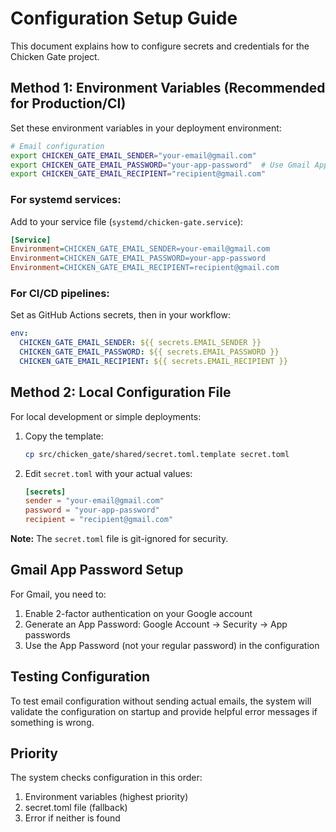 # Configuration Setup Guide

This document explains how to configure secrets and credentials for the Chicken Gate project.

## Method 1: Environment Variables (Recommended for Production/CI)

Set these environment variables in your deployment environment:

```bash
# Email configuration
export CHICKEN_GATE_EMAIL_SENDER="your-email@gmail.com"
export CHICKEN_GATE_EMAIL_PASSWORD="your-app-password"  # Use Gmail App Password
export CHICKEN_GATE_EMAIL_RECIPIENT="recipient@gmail.com"
```

### For systemd services:

Add to your service file (`systemd/chicken-gate.service`):

```ini
[Service]
Environment=CHICKEN_GATE_EMAIL_SENDER=your-email@gmail.com
Environment=CHICKEN_GATE_EMAIL_PASSWORD=your-app-password
Environment=CHICKEN_GATE_EMAIL_RECIPIENT=recipient@gmail.com
```

### For CI/CD pipelines:

Set as GitHub Actions secrets, then in your workflow:

```yaml
env:
  CHICKEN_GATE_EMAIL_SENDER: ${{ secrets.EMAIL_SENDER }}
  CHICKEN_GATE_EMAIL_PASSWORD: ${{ secrets.EMAIL_PASSWORD }}
  CHICKEN_GATE_EMAIL_RECIPIENT: ${{ secrets.EMAIL_RECIPIENT }}
```

## Method 2: Local Configuration File

For local development or simple deployments:

1. Copy the template:

   ```bash
   cp src/chicken_gate/shared/secret.toml.template secret.toml
   ```

2. Edit `secret.toml` with your actual values:
   ```toml
   [secrets]
   sender = "your-email@gmail.com"
   password = "your-app-password"
   recipient = "recipient@gmail.com"
   ```

**Note:** The `secret.toml` file is git-ignored for security.

## Gmail App Password Setup

For Gmail, you need to:

1. Enable 2-factor authentication on your Google account
2. Generate an App Password: Google Account → Security → App passwords
3. Use the App Password (not your regular password) in the configuration

## Testing Configuration

To test email configuration without sending actual emails, the system will validate the configuration on startup and provide helpful error messages if something is wrong.

## Priority

The system checks configuration in this order:

1. Environment variables (highest priority)
2. secret.toml file (fallback)
3. Error if neither is found
